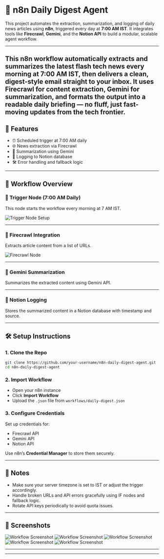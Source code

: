 
# 📰 n8n Daily Digest Agent

This project automates the extraction, summarization, and logging of daily news articles using **n8n**, triggered every day at **7:00 AM IST**. It integrates tools like **Firecrawl**, **Gemini**, and the **Notion API** to build a modular, scalable agent workflow.

---
This n8n workflow automatically extracts and summarizes the latest flash tech news every morning at 7:00 AM IST, then delivers a clean, digest-style email straight to your inbox. It uses Firecrawl for content extraction, Gemini for summarization, and formats the output into a readable daily briefing — no fluff, just fast-moving updates from the tech frontier.
---

## 🚀 Features

- ⏰ Scheduled trigger at 7:00 AM daily
- 🌐 News extraction via Firecrawl
- 🧠 Summarization using Gemini
- 📘 Logging to Notion database
- 🛠️ Error handling and fallback logic

---

## 🧩 Workflow Overview

### 🔹 Trigger Node (7:00 AM Daily)

This node starts the workflow every morning at 7 AM IST.

![Trigger Node Setup](https://community.n8n.io/t/schedule-trigger-node-is-getting-triggered-multiple-times-during-a-workflow/22822)

---

### 🔹 Firecrawl Integration

Extracts article content from a list of URLs.

![Firecrawl Node](https://medium.com/@proflead/how-to-use-n8n-automate-anything-easily-54cb6ee0ac19)

---

### 🔹 Gemini Summarization

Summarizes the extracted content using Gemini API.

---

### 🔹 Notion Logging

Stores the summarized content in a Notion database with timestamp and source.

---

## 🛠 Setup Instructions

### 1. Clone the Repo

```bash
git clone https://github.com/your-username/n8n-daily-digest-agent.git
cd n8n-daily-digest-agent
```

### 2. Import Workflow

- Open your n8n instance
- Click **Import Workflow**
- Upload the `.json` file from `workflows/daily-digest.json`

### 3. Configure Credentials

Set up credentials for:
- Firecrawl API
- Gemini API
- Notion API

Use n8n’s **Credential Manager** to store them securely.

---

## 🧠 Notes

- Make sure your server timezone is set to IST or adjust the trigger accordingly.
- Handle broken URLs and API errors gracefully using IF nodes and fallback logic.
- Rotate API keys periodically to avoid quota issues.

---

## 📸 Screenshots
![Workflow Screenshot](screenshots/daily-digest-flow1.png)
![Workflow Screenshot](screenshots/daily-digest-flow2.png)
![Workflow Screenshot](screenshots/daily-digest-flow3.png)
![Workflow Screenshot](screenshots/daily-digest-flow4.png)
![Workflow Screenshot](screenshots/daily-digest-flow5.png)

---

---


